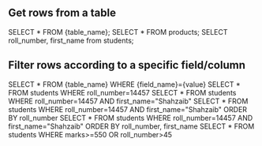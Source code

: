 ## Get rows from a table
SELECT * FROM {table_name};
SELECT * FROM products;
SELECT roll_number, first_name from students;


## Filter rows according to a specific field/column

SELECT * FROM {table_name} WHERE {field_name}={value}
SELECT * FROM students WHERE roll_number=14457
SELECT * FROM students WHERE roll_number=14457 AND first_name="Shahzaib"
SELECT * FROM students WHERE roll_number=14457 AND first_name="Shahzaib" ORDER BY roll_number
SELECT * FROM students WHERE roll_number=14457 AND first_name="Shahzaib" ORDER BY roll_number, first_name
SELECT * FROM students WHERE marks>=550 OR roll_number>45
